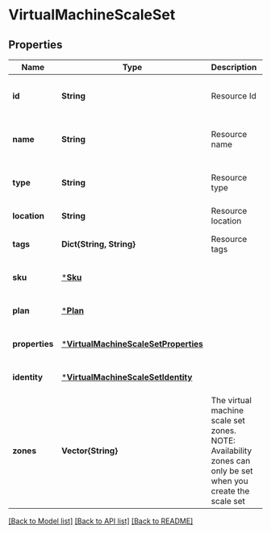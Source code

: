 # VirtualMachineScaleSet


## Properties
Name | Type | Description | Notes
------------ | ------------- | ------------- | -------------
**id** | **String** | Resource Id | [optional] [readonly] [default to nothing]
**name** | **String** | Resource name | [optional] [readonly] [default to nothing]
**type** | **String** | Resource type | [optional] [readonly] [default to nothing]
**location** | **String** | Resource location | [default to nothing]
**tags** | **Dict{String, String}** | Resource tags | [optional] [default to nothing]
**sku** | [***Sku**](Sku.md) |  | [optional] [default to nothing]
**plan** | [***Plan**](Plan.md) |  | [optional] [default to nothing]
**properties** | [***VirtualMachineScaleSetProperties**](VirtualMachineScaleSetProperties.md) |  | [optional] [default to nothing]
**identity** | [***VirtualMachineScaleSetIdentity**](VirtualMachineScaleSetIdentity.md) |  | [optional] [default to nothing]
**zones** | **Vector{String}** | The virtual machine scale set zones. NOTE: Availability zones can only be set when you create the scale set | [optional] [default to nothing]


[[Back to Model list]](../README.md#models) [[Back to API list]](../README.md#api-endpoints) [[Back to README]](../README.md)


